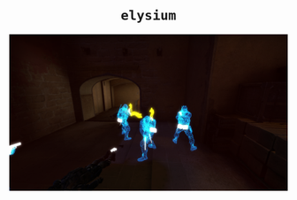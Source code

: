 <h1 align="center"><code>elysium</code></h1>

![screenshot of local game on de_mirage_dusk](assets/unknown.png)
